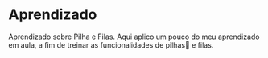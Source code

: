 # Aprendizado
Aprendizado sobre Pilha e Filas.
Aqui aplico um pouco do meu aprendizado em aula, a fim de treinar as funcionalidades de pilhas🔋 e filas.
